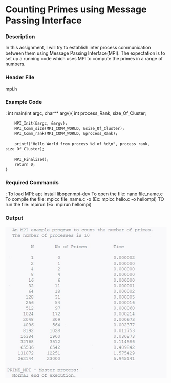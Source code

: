 # Counting Primes using Message Passing Interface
<h3>Description</h3> In this assignment, I will try to establish inter process communication between them using Message Passing Interface(MPI). The expectation is to set up a running code which uses MPI to compute the primes in a range of numbers.
<h3>Header File</h3>mpi.h
<h3>Example Code</h3>:
    int main(int argc, char** argv){
        int process_Rank, size_Of_Cluster;

        MPI_Init(&argc, &argv);
        MPI_Comm_size(MPI_COMM_WORLD, &size_Of_Cluster);
        MPI_Comm_rank(MPI_COMM_WORLD, &process_Rank);

        printf("Hello World from process %d of %d\n", process_rank, size_Of_Cluster);

        MPI_Finalize();
        return 0;
    }
<h3>Required Commands</h3>:
To load MPI: apt install libopenmpi-dev
To open the file: nano file_name.c 
To compile the file: mpicc file_name.c -o <argument_to_intialize_mpi> (Ex: mpicc hello.c -o hellompi)
TO run the file: mpirun <argument_to_intialize_mpi> (Ex: mpirun hellompi)

<h3>Output</h3>

 ![mpi](/images/mpi.jpg)


